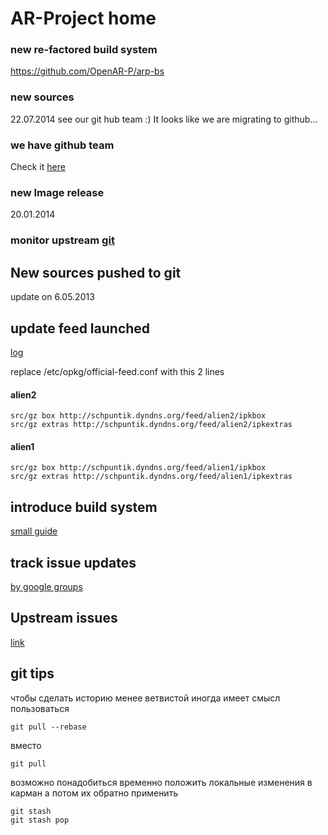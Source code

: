 # AR-Project home #

### new re-factored build system ###
https://github.com/OpenAR-P/arp-bs

### new sources ###
22.07.2014 see our git hub team :)
It looks like we are migrating to github...

### we have github team ###
Check it [here](https://github.com/OpenAR-P)

### new Image release ###
20.01.2014

### monitor upstream <a href='http://dev.duckbox.info/cgi-bin/cgit.cgi'>git</a> ###

## New sources pushed to git ##
update on 6.05.2013

## update feed launched ##
<a href='http://code.google.com/p/tdt-amiko/wiki/updates'>log</a>

replace /etc/opkg/official-feed.conf with this 2 lines
#### alien2 ####
```
src/gz box http://schpuntik.dyndns.org/feed/alien2/ipkbox 
src/gz extras http://schpuntik.dyndns.org/feed/alien2/ipkextras 
```
#### alien1 ####
```
src/gz box http://schpuntik.dyndns.org/feed/alien1/ipkbox 
src/gz extras http://schpuntik.dyndns.org/feed/alien1/ipkextras 
```
## introduce build system ##
<a href='http://wiki.tdt-amiko.googlecode.com/git-history/master/build.html'>small guide</a>

## track issue updates ##
<a href='https://groups.google.com/forum/m/?fromgroups#!forum/tdt-amiko'>by google groups</a>

## Upstream issues ##
<a href='https://bitbucket.org/duckbox/sh4-duckbox-project/issues'>link</a>

## git tips ##
чтобы сделать историю менее ветвистой иногда имеет смысл пользоваться
```
git pull --rebase
```
вместо
```
git pull
```
возможно понадобиться временно положить локальные изменения в карман
а потом их обратно применить
```
git stash
git stash pop
```